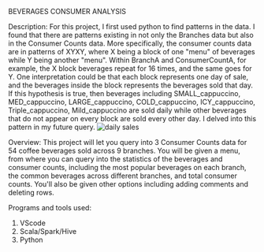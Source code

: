 BEVERAGES CONSUMER ANALYSIS

Description:
For this project, I first used python to find patterns in the data. I found that there are patterns existing in not only the Branches data but also in the Consumer Counts data.
More specifically, the consumer counts data are in patterns of XYXY, where X being a block of one "menu" of beverages while Y being another "menu". Within BranchA and ConsumerCountA, for example, the X block beverages repeat for 16 times, and the same goes for Y. One interpretation could be that each block represents one day of sale, and the beverages inside the block represents the beverages sold that day. If this hypothesis is true, then beverages including SMALL_cappuccino, MED_cappuccino, LARGE_cappuccino, COLD_cappuccino, ICY_cappuccino, Triple_cappuccino, Mild_cappuccino are sold daily while other beverages that do not appear on every block are sold every other day. I delved into this pattern in my future query. 
![daily sales](./daily_sales.png)

Overview:
This project will let you query into 3 Consumer Counts data for 54 coffee beverages sold across 9 branches. You will be given a menu, from where you can query into the statistics of the beverages and consumer counts, including the most popular beverages on each branch, the common beverages across different branches, and total consumer counts. You'll also be given other options including adding comments and deleting rows.

Programs and tools used:
1. VScode
2. Scala/Spark/Hive
3. Python
